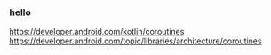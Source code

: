 ### hello

https://developer.android.com/kotlin/coroutines
https://developer.android.com/topic/libraries/architecture/coroutines
